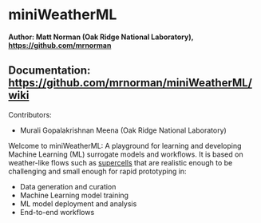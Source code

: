 # miniWeatherML

**Author: Matt Norman (Oak Ridge National Laboratory), https://github.com/mrnorman**

## Documentation: https://github.com/mrnorman/miniWeatherML/wiki

Contributors:
* Murali Gopalakrishnan Meena (Oak Ridge National Laboratory)

Welcome to miniWeatherML: A playground for learning and developing Machine Learning (ML) surrogate models and workflows. It is based on weather-like flows such as [supercells](https://en.wikipedia.org/wiki/Supercell) that are realistic enough to be challenging and small enough for rapid prototyping in:
* Data generation and curation
* Machine Learning model training
* ML model deployment and analysis
* End-to-end workflows
